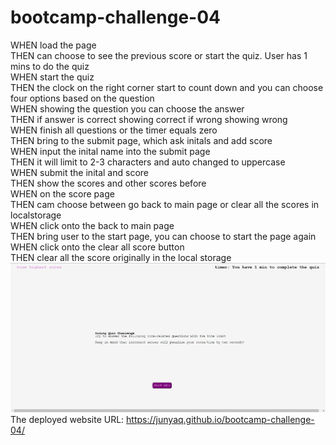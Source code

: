 # bootcamp-challenge-04
WHEN load the page<br/>
THEN can choose to see the previous score or start the quiz. User has 1 mins to do the quiz<br/>
WHEN start the quiz<br/>
THEN the clock on the right corner start to count down and you can choose four options based on the question<br/>
WHEN showing the question you can choose the answer<br/>
THEN if answer is correct showing correct if wrong showing wrong<br/>
WHEN finish all questions or the timer equals zero<br/>
THEN bring to the submit page, which ask initals and add score <br/>
WHEN input the inital name into the submit page<br/>
THEN it will limit to 2-3 characters and auto changed to uppercase<br/>
WHEN submit the inital and score<br/>
THEN show the scores and other scores before<br/>
WHEN on the score page<br/>
THEN cam choose between go back to main page or clear all the scores in localstorage<br/>
WHEN click onto the back to main page<br/>
THEN bring user to the start page, you can choose to start the page again<br/>
WHEN click onto the clear all score button<br/>
THEN clear all the score originally in the local storage<br/>
<img src="./img/webpagemain.jpg">
<br/>
The deployed website URL: https://junyaq.github.io/bootcamp-challenge-04/
